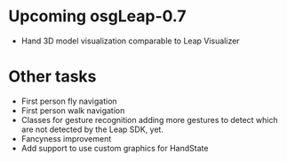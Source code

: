 # Upcoming osgLeap-0.7 #
  * Hand 3D model visualization comparable to Leap Visualizer

# Other tasks #
  * First person fly navigation
  * First person walk navigation
  * Classes for gesture recognition adding more gestures to detect which are not detected by the Leap SDK, yet.
  * Fancyness improvement
  * Add support to use custom graphics for HandState